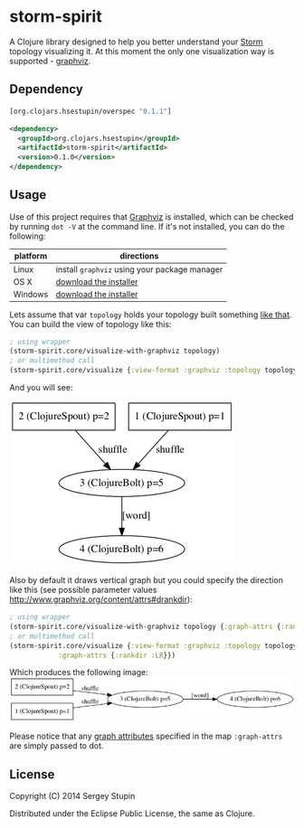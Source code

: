 # storm-spirit

A Clojure library designed to help you better understand your <a href="https://github.com/apache/incubator-storm">Storm</a> topology visualizing it.
At this moment the only one visualization way is supported - <a href="http://www.graphviz.org/">graphviz</a>.

## Dependency

``` clojure
[org.clojars.hsestupin/overspec "0.1.1"]
```

```xml
<dependency>
  <groupId>org.clojars.hsestupin</groupId>
  <artifactId>storm-spirit</artifactId>
  <version>0.1.0</version>
</dependency>
```

## Usage

Use of this project requires that [Graphviz](http://www.graphviz.org) is installed, which can be checked by running `dot -V` at the command line.  If it's not installed, you can do the following:

| platform | directions |
|----------|------------|
| Linux | install `graphviz` using your package manager |
| OS X | [download the installer](http://www.graphviz.org/Download_macos.php) |
| Windows |  [download the installer](http://www.graphviz.org/Download_windows.php) |

Lets assume that var `topology` holds your topology built something [like that](https://github.com/hsestupin/storm-spirit/blob/master/test/storm_spirit/topology_example.clj#L45"). You can build the view of topology like this:

``` clojure
; using wrapper
(storm-spirit.core/visualize-with-graphviz topology)
; or multimethod call
(storm-spirit.core/visualize {:view-format :graphviz :topology topology})
```

And you will see:

![alt tag](vertical-graph.png)

Also by default it draws vertical graph but you could specify the direction like this (see possible parameter values http://www.graphviz.org/content/attrs#drankdir):

``` clojure
; using wrapper
(storm-spirit.core/visualize-with-graphviz topology {:graph-attrs {:rankdir :LR}})
; or multimethod call
(storm-spirit.core/visualize {:view-format :graphviz :topology topology
            :graph-attrs {:rankdir :LR}})
```
Which produces the following image:
![alt tag](horizontal-graph.png)

Please notice that any [graph attributes](http://www.graphviz.org/content/attrs) specified in the map `:graph-attrs` are simply passed to dot.

## License

Copyright (C) 2014 Sergey Stupin

Distributed under the Eclipse Public License, the same as Clojure.
